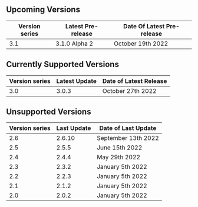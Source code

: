 ## Upcoming Versions

| Version series | Latest Pre-release | Date Of Latest Pre-release |
|-|-|-|
| 3.1 | 3.1.0 Alpha 2 | October 19th 2022 |

## Currently Supported Versions

| Version series | Latest Update | Date of Latest Release |
|-|-|-|
| 3.0 | 3.0.3 | October 27th 2022 |

## Unsupported Versions

| Version series | Last Update | Date of Last Update |
|-|-|-|
| 2.6 | 2.6.10 | September 13th 2022|
| 2.5 | 2.5.5 | June 15th 2022 |
| 2.4 | 2.4.4 | May 29th 2022 | 
| 2.3 | 2.3.2 | January 5th 2022 |
| 2.2 | 2.2.3 | January 5th 2022 | 
| 2.1 | 2.1.2 | January 5th 2022 |
| 2.0 | 2.0.2 | January 5th 2022 |

